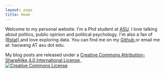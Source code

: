 ```yaml
---
layout: page
title: Home
---
```


<p>
  Welcome to my personal website. I'm a Phd student at <a href = "https://pgs.clas.asu.edu"> ASU</a>. 
	I love talking about politics, public opinion and political psychology. 
  I'm also a fan of <a href = "https://www.r-project.org/"> [Rstat] </a> and love exploring data. 
  You can find me on my <a href = "https://github.com/haowang666"> Github </a>  or email me at: haowang AT asu dot edu.
</p>



<p>
My blog posts are released under a <a href = "http://creativecommons.org/licenses/by-sa/4.0/"> Creative Commons Attribution-ShareAlike 4.0 International License </a>.
<br /><a rel="license" href="https://creativecommons.org/licenses/by-sa/4.0/"><img alt="Creative Commons License" style="border-width:0" src="https://i.creativecommons.org/l/by-sa/4.0/88x31.png" /></a><br />
</p>
